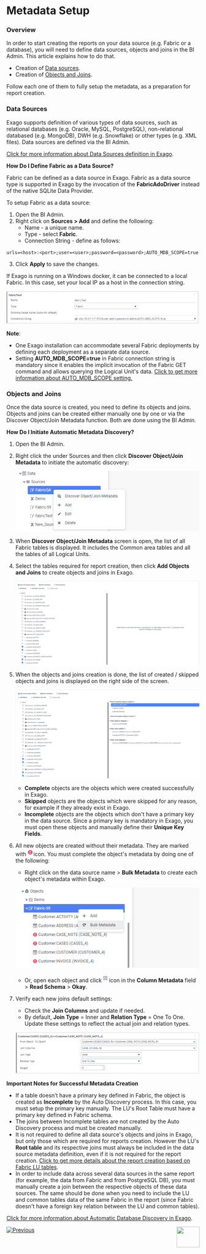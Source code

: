 # Metadata Setup

### Overview

In order to start creating the reports on your data source (e.g. Fabric or a database), you will need to define data sources, objects and joins in the BI Admin. This article explains how to do that. 

* Creation of [Data sources](03_Metadata_Setup.md#data-sources).
* Creation of [Objects and Joins](03_Metadata_Setup.md#objects-and-joins). 

Follow each one of them to fully setup the metadata, as a preparation for report creation.

### Data Sources

Exago supports definition of various types of data sources, such as relational databases (e.g. Oracle, MySQL, PostgreSQL), non-relational databased (e.g. MongoDB), DWH (e.g. Snowflake) or other types (e.g. XML files). Data sources are defined via the BI Admin. 

[Click for more information about Data Sources definition in Exago](https://support.exagoinc.com/hc/en-us/articles/214571638-Data-Sources). 

**How Do I Define Fabric as a Data Source?**

Fabric can be defined as a data source in Exago. Fabric as a data source type is supported in Exago by the invocation of the **FabricAdoDriver** instead of the native SQLite Data Provider. 

To setup Fabric as a data source:

1. Open the BI Admin.
2. Right click on **Sources > Add** and define the following:
   * Name - a unique name.
   * Type - select **Fabric**.
   * Connection String - define as follows:

  ~~~
  urls=<host>:<port>;user=<user>;password=<password>;AUTO_MDB_SCOPE=true
  ~~~

3. Click **Apply** to save the changes.

If Exago is running on a Windows docker, it can be connected to a local Fabric. In this case, set your local IP as a host in the connection string.

![image](images/bi_setup_1.PNG)

**Note**: 

* One Exago installation can accommodate several Fabric deployments by defining each deployment as a separate data source.  
* Setting **AUTO_MDB_SCOPE=true** in Fabric connection string is mandatory since it enables the implicit invocation of the Fabric GET command and allows querying the Logical Unit's data. [Click to get more information about AUTO_MDB_SCOPE setting.](https://support.k2view.com/Academy_6.5/articles/02_fabric_architecture/04_fabric_commands.html)

### Objects and Joins

Once the data source is created, you need to define its objects and joins. Objects and joins can be created either manually one by one or via the Discover Object/Join Metadata function. Both are done using the BI Admin. 

**How Do I Initiate Automatic Metadata Discovery?**

1. Open the BI Admin.
2. Right click the <data source name> under Sources and then click **Discover Object/Join Metadata** to initiate the automatic discovery:

   ![image](images/bi_setup_2.PNG)

3. When **Discover Object/Join Metadata** screen is open, the list of all Fabric tables is displayed. It includes the Common area tables and all the tables of all Logical Units. 
4. Select the tables required for report creation, then click **Add Objects and Joins** to create objects and joins in Exago.

   ![image](images/bi_setup_3.PNG)

5. When the objects and joins creation is done, the list of created / skipped objects and joins is displayed on the right side of the screen.

   ![image](images/bi_setup_4.PNG)

   * **Complete** objects are the objects which were created successfully in Exago.
   * **Skipped** objects are the objects which were skipped for any reason, for example if they already exist in Exago.
   * **Incomplete** objects are the objects which don't have a primary key in the data source. Since a primary key is mandatory in Exago, you must open these objects and manually define their **Unique Key Fields**.

6. All new objects are created without their metadata. They are marked with![image](images/bi_setup_sign.PNG)icon. You must complete the object's metadata by doing one of the following:

   * Right click on the data source name > **Bulk Metadata** to create each object's metadata within Exago. 

   ![image](images/bi_setup_5.PNG)

   * Or, open each object and click![image](images/bi_setup_metadata.PNG)icon in the **Column Metadata** field > **Read Schema** > **Okay**.

7. Verify each new joins default settings:

   * Check the **Join Columns** and update if needed.
   * By default, **Join Type** = Inner and **Relation Type** = One To One. Update these settings to reflect the actual join and relation types.

   ![image](images/bi_setup_6.PNG)

**Important Notes for Successful Metadata Creation**

* If a table doesn’t have a primary key defined in Fabric, the object is created as **Incomplete** by the Auto Discovery process. In this case, you must setup the primary key manually. The LU's Root Table must have a primary key defined in Fabric schema. 
* The joins between Incomplete tables are not created by the Auto Discovery process and must be created manually.
* It is not required to define all data source's objects and joins in Exago, but only those which are required for reports creation. However the LU's **Root table** and its respective joins must always be included in the data source metadata definition, even if it is not required for the report creation. [Click to get more details about the report creation based on Fabric LU tables](04_report_creation_guidelines.md).
* In order to include data across several data sources in the same report (for example, the data from Fabric and from PostgreSQL DB), you must manually create a join between the respective objects of these data sources. The same should be done when you need to include the LU and common tables data of the same Fabric in the report (since Fabric doesn't have a foreign key relation between the LU and common tables). 


[Click for more information about Automatic Database Discovery in Exago](https://support.exagoinc.com/hc/en-us/articles/216000567-Automatic-Database-Discovery).





[![Previous](/articles/images/Previous.png)](02_Permissions_Setup.md)[<img align="right" width="60" height="54" src="/articles/images/Next.png">](04_parameters.md)

